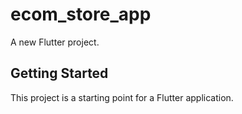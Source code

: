 # ecom_store_app

A new Flutter project.

## Getting Started

This project is a starting point for a Flutter application.

